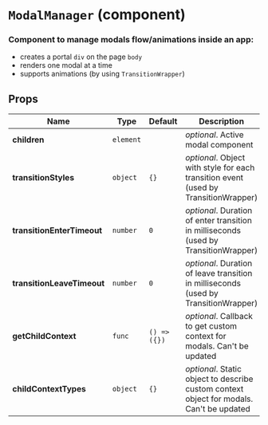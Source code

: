 `ModalManager` (component)
==========================

### Component to manage modals flow/animations inside an app:
- creates a portal `div` on the page `body`
- renders one modal at a time
- supports animations (by using `TransitionWrapper`)

Props
-----

|Name|Type|Default|Description
|-|-|-|-
|**children**|<code>element</code>||*optional*. Active modal component
|**transitionStyles**|<code>object</code>|`{}`|*optional*. Object with style for each transition event (used by TransitionWrapper)
|**transitionEnterTimeout**|<code>number</code>|`0`|*optional*. Duration of enter transition in milliseconds (used by TransitionWrapper)
|**transitionLeaveTimeout**|<code>number</code>|`0`|*optional*. Duration of leave transition in milliseconds (used by TransitionWrapper)
|**getChildContext**|<code>func</code>|`() => ({})`|*optional*. Callback to get custom context for modals. Can't be updated
|**childContextTypes**|<code>object</code>|`{}`|*optional*. Static object to describe custom context object for modals. Can't be updated